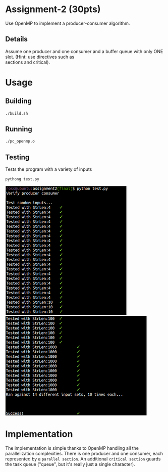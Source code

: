 # Assignment-2 (30pts)
Use OpenMP to	implement	a	producer-consumer	algorithm.	

## Details
Assume	one	producer	and	one	consumer	and	a	buffer	queue	with	only	ONE	slot.	(Hint:	use	directives	such	as	
sections	and	critical).

# Usage

## Building
```bash
./build.sh
```

## Running
```bash
./pc_openmp.o
```

## Testing
Tests the program with a variety of inputs

```bash
pythong test.py
```

![Test suite screenshot 1](./screenshot1.png)
![Test suite screenshot 2](./screenshot2.png)

# Implementation
The implementation is simple thanks to OpenMP handling all the parallelization complexities. There is one producer and one consumer, each represented by a `parallel section`. An additional `critical section` guards the task queue ("queue", but it's really just a single character).
